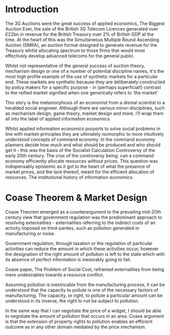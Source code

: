 
# Introduction 
The 3G Auctions were the great success of applied economics, The Biggest Auction Ever, the sale of the British 3G Telecom Licences generated over £22bn in revenue for the British Treasury over 2% of British GDP at the time. At the heart of this was the Simultaneous Multiple Round Ascending Auction (SMRA), an auction format designed to generate revenue for the Treasury whilst allocating spectrum to those firms that would most effectively develop advanced telecoms for the general public. 

Whilst not representative of the general success of auction theory, mechanism design or one of a number of potential discipline names, it's the most high profile example of the use of synthetic markets for a particular end. These markets are synthetic because they are deliberately constructed by policy makers for a specific purpose - in (perhaps superficial!) contrast to the reified market signified when one generically refers to ‘the market’ 

This story is the metamorphosis of an economist from a dismal scientist to a heralded social engineer. Although there are various minor-disciplines, such as mechanism design, game theory, market design and more, i’ll wrap them all into the label of applied information economics. 

Whilst applied information economics purports to solve social problems in line with market-principles they are ultimately isomorphic to more intuitively understood concepts of command economy. In the command economy planners decide how much and what should be produced and who should get it - this was the basis of the Socialist Calculation Controversy of the early 20th century. The crux of the controversy being: can a command economy efficiently allocate resources without prices. This question was indispensably epistemic as it got to the heart of what the presence of market prices, and the lack thereof, meant for the efficient allocation of resources. The institutional history of information economics 

# Coase Theorem & Market Design 
Coase Theorem emerged as a counterargument to the prevailing mid-20th century view that government regulation was the predominant approach to resolving externalities - externalities referring to the indirect costs of an activity imposed on third-parties, such as pollution generated in manufacturing or noise.

Government regulation, through taxation or the regulation of particular activities can reduce the amount in which these activities occur, however the designation of the right amount of pollution is left to the state which with its absence of perfect information is inexorably going to fail. 

Coase paper, The Problem of Social Cost, reframed externalities from being mere undesirables towards a resource conflict.

 Assuming pollution is inextricable from the manufacturing process, it can be understood that the capacity to pollute is one of the necessary factors of manufacturing. The capacity, or right, to pollute a particular amount can be understood in its inverse, the right to not be subject to pollution. 

In the same way that I can negotiate the price of a widget, I should be able to negotiate the amount of pollution that occurs in an area. Coase argument is that the extension of property rights to pollution enables an efficient outcome as in any other domain mediated by the price mechanism. 
